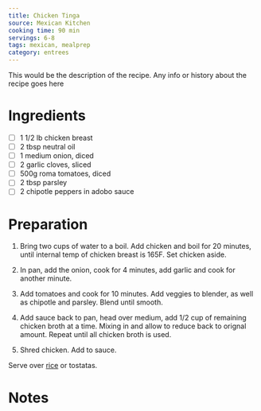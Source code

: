 ```yaml
---
title: Chicken Tinga
source: Mexican Kitchen
cooking time: 90 min
servings: 6-8
tags: mexican, mealprep
category: entrees
---
```


This would be the description of the recipe. Any info or history about the recipe goes here

Ingredients
===========

* [ ] 1 1/2 lb chicken breast
* [ ] 2 tbsp neutral oil
* [ ] 1 medium onion, diced
* [ ] 2 garlic cloves, sliced
* [ ] 500g roma tomatoes, diced
* [ ] 2 tbsp parsley
* [ ] 2 chipotle peppers in adobo sauce

Preparation
===========
1. Bring two cups of water to a boil. Add chicken and boil for 20 minutes, until internal temp of chicken breast is 165F. Set chicken aside.

2. In pan, add the onion, cook for 4 minutes, add garlic and cook for another minute.

3. Add tomatoes and cook for 10 minutes. Add veggies to blender, as well as chipotle and parsley. Blend until smooth. 

4. Add sauce back to pan, head over medium, add 1/2 cup of remaining chicken broth at a time. Mixing in and allow to reduce back to orignal amount. Repeat until all chicken broth is used.

5. Shred chicken. Add to sauce.

Serve over [rice](../sides/arroz_blanco.md) or tostatas.

Notes
=====

